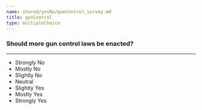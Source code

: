 ```yaml
---
name: shared/yesNo/gunControl_survey.md
title: gunControl
type: multipleChoice
---
```


### Should more gun control laws be enacted?

---

- Strongly No
- Mostly No
- Slightly No
- Neutral
- Slightly Yes
- Mostly Yes
- Strongly Yes

